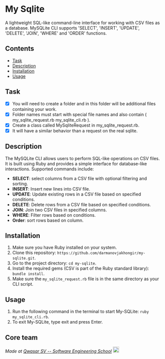 # My Sqlite

A lightweight SQL-like command-line interface for working with CSV files as a database. MySQLite CLI supports 'SELECT', 'INSERT', 'UPDATE', 'DELETE', 'JOIN', 'WHERE' and 'ORDER' functions.

## Contents

- [Task](#task)
- [Description](#description)
- [Installation](#installation)
- [Usage](#usage)

## Task

- [x] You will need to create a folder and in this folder will be additional files containing your work.
- [x] Folder names must start with special file names and also contain ( my_sqlite_request.rb my_sqlite_cli.rb ).
- [x] Create a class called MySqliteRequest in my_sqlite_request.rb.
- [x] It will have a similar behavior than a request on the real sqlite.

## Description

The MySQLite CLI allows users to perform SQL-like operations on CSV files. It is built using Ruby and provides a simple interface for database-like interactions. Supported commands include:

- **SELECT**: select columns from a CSV file with optional filtering and sorting.
- **INSERT**: Insert new lines into CSV file.
- **UPDATE**: Update existing rows in a CSV file based on specified conditions.
- **DELETE**: Delete rows from a CSV file based on specified conditions.
- **JOIN**: Join two CSV files in specified columns.
- **WHERE**: Filter rows based on conditions.
- **Order**: sort rows based on column.

## Installation

1. Make sure you have Ruby installed on your system.
2. Clone this repository: `https://github.com/darmanovjakhongir/my-sqlite.git`.
3. Go to the project directory: `cd my-sqlite`.
4. Install the required gems (CSV is part of the Ruby standard library): `bundle install`.
5. Make sure the `my_sqlite_request.rb` file is in the same directory as your CLI script.

## Usage

1. Run the following command in the terminal to start My-SQLite: `ruby my_sqlite_cli.rb`.
2. To exit My-SQLite, type exit and press Enter.

## Core team

<span><i> Made at <a href='https://qwasar.io'>Qwasar SV -- Software Engineering School</a></i></span>
<span><img alt='Qwasar SV -- Software Engineering School Logo' src='https://storage.googleapis.com/qwasar-public/qwasar-logo_50x50.png' width='20px' /></span >
